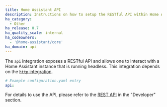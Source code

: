 ```yaml
---
title: Home Assistant API
description: Instructions on how to setup the RESTful API within Home Assistant.
ha_category:
  - Other
ha_release: 0.7
ha_quality_scale: internal
ha_codeowners:
  - '@home-assistant/core'
ha_domain: api
---
```


The `api` integration exposes a RESTful API and allows one to interact with a Home Assistant instance that is running headless. This integration depends on the [`http` integration](/integrations/http/).

```yaml
# Example configuration.yaml entry
api:
```

For details to use the API, please refer to the [REST API](/developers/rest_api/) in the "Developer" section.
